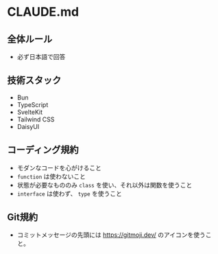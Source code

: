 # CLAUDE.md

## 全体ルール

- 必ず日本語で回答

## 技術スタック

- Bun
- TypeScript
- SvelteKit
- Tailwind CSS
- DaisyUI

## コーディング規約

- モダンなコードを心がけること
- `function` は使わないこと
- 状態が必要なもののみ `class` を使い、それ以外は関数を使うこと
- `interface` は使わず、 `type` を使うこと

## Git規約

- コミットメッセージの先頭には https://gitmoji.dev/ のアイコンを使うこと。

